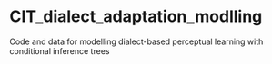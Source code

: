 # CIT_dialect_adaptation_modlling
Code and data for modelling dialect-based perceptual learning with conditional inference trees
